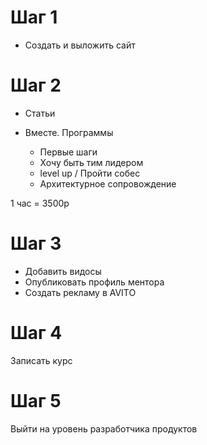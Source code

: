 # Шаг 1
+ Создать и выложить сайт

# Шаг 2
- Статьи

- Вместе. Программы
  - Первые шаги
  - Хочу быть тим лидером
  - level up / Пройти собес
  - Архитектурное сопровождение

1 час = 3500р

# Шаг 3
- Добавить видосы
- Опубликовать профиль ментора
- Создать рекламу в AVITO

# Шаг 4
Записать курс

# Шаг 5 
Выйти на уровень разработчика продуктов
